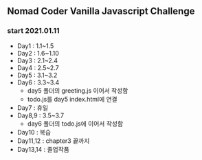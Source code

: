 ## Nomad Coder Vanilla Javascript Challenge

### start 2021.01.11

- Day1 : 1.1~1.5
- Day2 : 1.6~1.10
- Day3 : 2.1~2.4
- Day4 : 2.5~2.7
- Day5 : 3.1~3.2
- Day6 : 3.3~3.4
  - day5 폴더의 greeting.js 이어서 작성함
  - todo.js를 day5 index.html에 연결
- Day7 : 휴일
- Day8,9 : 3.5~3.7
  - day6 폴더의 todo.js에 이어서 작성함
- Day10 : 복습
- Day11,12 : chapter3 끝까지
- Day13,14 : 졸업작품
